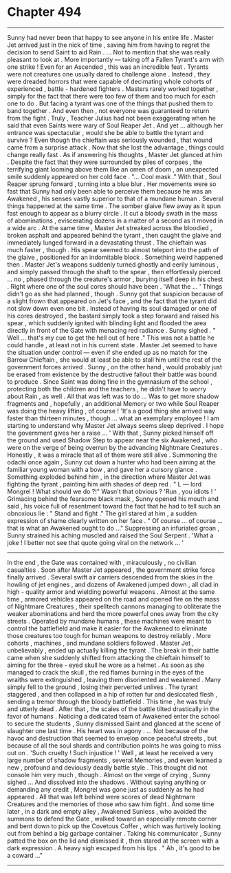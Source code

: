 
# Chapter 494


---

Sunny had never been that happy to see anyone in his entire life . Master Jet arrived just in the nick of time , saving him from having to regret the decision to send Saint to aid Rain .
… Not to mention that she was really pleasant to look at .
More importantly — taking off a Fallen Tyrant's arm with one strike ! Even for an Ascended , this was an incredible feat . Tyrants were not creatures one usually dared to challenge alone . Instead , they were dreaded horrors that were capable of decimating whole cohorts of experienced , battle - hardened fighters .
Masters rarely worked together , simply for the fact that there were too few of them and too much for each one to do . But facing a tyrant was one of the things that pushed them to band together . And even then , not everyone was guaranteed to return from the fight .
Truly , Teacher Julius had not been exaggerating when he said that even Saints were wary of Soul Reaper Jet .
And yet … although her entrance was spectacular , would she be able to battle the tyrant and survive ? Even though the chieftain was seriously wounded , that wound came from a surprise attack . Now that she lost the advantage , things could change really fast .
As if answering his thoughts , Master Jet glanced at him .
Despite the fact that they were surrounded by piles of corpses , the terrifying giant looming above them like an omen of doom , an unexpected smile suddenly appeared on her cold face .
"... Cool mask ."
With that , Soul Reaper sprung forward , turning into a blue blur . Her movements were so fast that Sunny had only been able to perceive them because he was an Awakened , his senses vastly superior to that of a mundane human .
Several things happened at the same time .
The somber glaive flew away as it spun fast enough to appear as a blurry circle . It cut a bloody swath in the mass of abominations , eviscerating dozens in a matter of a second as it moved in a wide arc .
At the same time , Master Jet streaked across the bloodied , broken asphalt and appeared behind the tyrant , then caught the glaive and immediately lunged forward in a devastating thrust .
The chieftain was much faster , though .
His spear seemed to almost teleport into the path of the glaive , positioned for an indomitable block .
Something weird happened then .
Master Jet's weapons suddenly turned ghostly and eerily luminous , and simply passed through the shaft to the spear , then effortlessly pierced … no , phased through the creature's armor , burying itself deep in his chest .
Right where one of the soul cores should have been .
'What the … '
Things didn't go as she had planned , though . Sunny got that suspicion because of a slight frown that appeared on Jet's face , and the fact that the tyrant did not slow down even one bit .
Instead of having its soul damaged or one of his cores destroyed , the bastard simply took a step forward and raised his spear , which suddenly ignited with blinding light and flooded the area directly in front of the Gate with menacing red radiance .
Sunny sighed .
" Well … that's my cue to get the hell out of here ."
This was not a battle he could handle , at least not in his current state . Master Jet seemed to have the situation under control — even if she ended up as no match for the Barrow Chieftain , she would at least be able to stall him until the rest of the government forces arrived .
Sunny , on the other hand , would probably just be erased from existence by the destructive fallout their battle was bound to produce .
Since Saint was doing fine in the gymnasium of the school , protecting both the children and the teachers , he didn't have to worry about Rain , as well .
All that was left was to do …
Was to get more shadow fragments and , hopefully , an additional Memory or two while Soul Reaper was doing the heavy lifting , of course !
'It's a good thing she arrived way faster than thirteen minutes , though … what an exemplary employee ! I am starting to understand why Master Jet always seems sleep deprived . I hope the government gives her a raise … '
With that , Sunny picked himself off the ground and used Shadow Step to appear near the six Awakened , who were on the verge of being overrun by the advancing Nightmare Creatures .
Honestly , it was a miracle that all of them were still alive .
Summoning the odachi once again , Sunny cut down a hunter who had been aiming at the familiar young woman with a bow , and gave her a cursory glance .
Something exploded behind him , in the direction where Master Jet was fighting the tyrant , painting him with shades of deep red .
" L — lord Mongrel ! What should we do ?!"
Wasn't that obvious ?
'Run , you idiots ! '
Grimacing behind the fearsome black mask , Sunny opened his mouth and said , his voice full of resentment toward the fact that he had to tell such an obnoxious lie :
" Stand and fight ."
The girl stared at him , a sudden expression of shame clearly written on her face .
" Of course … of course … that is what an Awakened ought to do …"
Suppressing an infuriated groan , Sunny strained his aching muscled and raised the Soul Serpent .
'What a joke ! I better not see that quote going viral on the network … '
***
In the end , the Gate was contained with , miraculously , no civilian casualties .
Soon after Master Jet appeared , the government strike force finally arrived . Several swift air carriers descended from the skies in the howling of jet engines , and dozens of Awakened jumped down , all clad in high - quality armor and wielding powerful weapons .
Almost at the same time , armored vehicles appeared on the road and opened fire on the mass of Nightmare Creatures , their spelltech cannons managing to obliterate the weaker abominations and herd the more powerful ones away from the city streets . Operated by mundane humans , these machines were meant to control the battlefield and make it easier for the Awakened to eliminate those creatures too tough for human weapons to destroy reliably .
More cohorts , machines , and mundane soldiers followed .
Master Jet , unbelievably , ended up actually killing the tyrant . The break in their battle came when she suddenly shifted from attacking the chieftain himself to aiming for the three - eyed skull he wore as a helmet .
As soon as she managed to crack the skull , the red flames burning in the eyes of the wraiths were extinguished , leaving them disoriented and weakened . Many simply fell to the ground , losing their perverted unlives .
The tyrant staggered , and then collapsed in a hip of rotten fur and desiccated flesh , sending a tremor through the bloody battlefield . This time , he was truly and utterly dead .
After that , the scales of the battle tilted drastically in the favor of humans .
Noticing a dedicated team of Awakened enter the school to secure the students , Sunny dismissed Saint and glanced at the scene of slaughter one last time .
His heart was in agony .
… Not because of the havoc and destruction that seemed to envelop once peaceful streets , but because of all the soul shards and contribution points he was going to miss out on .
'Such cruelty ! Such injustice ! '
Well , at least he received a very large number of shadow fragments , several Memories , and even learned a new , profound and deviously deadly battle style .
This thought did not console him very much , though .
Almost on the verge of crying , Sunny sighed …
And dissolved into the shadows .
Without saying anything or demanding any credit , Mongrel was gone just as suddenly as he had appeared . All that was left behind were scores of dead Nightmare Creatures and the memories of those who saw him fight .
And some time later , in a dark and empty alley , Awakened Sunless , who avoided the summons to defend the Gate , walked toward an especially remote corner and bent down to pick up the Covetous Coffer , which was furtively looking out from behind a big garbage container .
Taking his communicator , Sunny patted the box on the lid and dismissed it , then stared at the screen with a dark expression .
A heavy sigh escaped from his lips .
" Ah , it's good to be a coward …"

---

